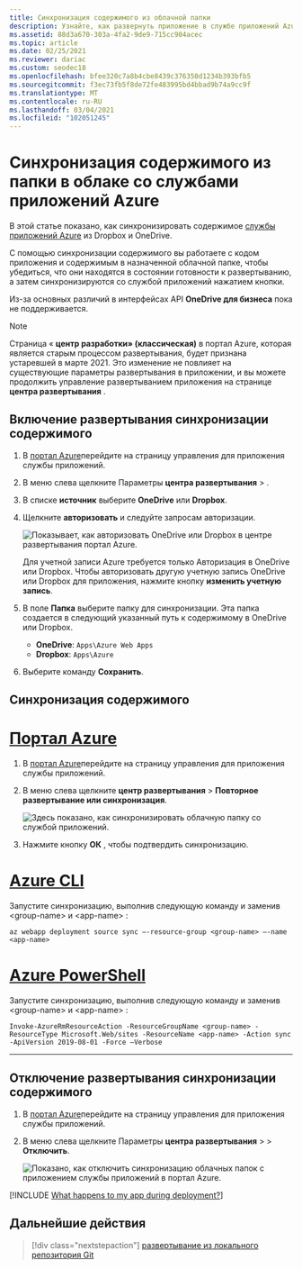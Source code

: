 ```yaml
---
title: Синхронизация содержимого из облачной папки
description: Узнайте, как развернуть приложение в службе приложений Azure с помощью синхронизации содержимого из облачной папки, включая OneDrive или Dropbox.
ms.assetid: 88d3a670-303a-4fa2-9de9-715cc904acec
ms.topic: article
ms.date: 02/25/2021
ms.reviewer: dariac
ms.custom: seodec18
ms.openlocfilehash: bfee320c7a8b4cbe8439c376350d1234b393bfb5
ms.sourcegitcommit: f3ec73fb5f8de72fe483995bd4bbad9b74a9cc9f
ms.translationtype: MT
ms.contentlocale: ru-RU
ms.lasthandoff: 03/04/2021
ms.locfileid: "102051245"
---
```

# <a name="sync-content-from-a-cloud-folder-to-azure-app-service"></a>Синхронизация содержимого из папки в облаке со службами приложений Azure
В этой статье показано, как синхронизировать содержимое [службы приложений Azure](./overview.md) из Dropbox и OneDrive. 

С помощью синхронизации содержимого вы работаете с кодом приложения и содержимым в назначенной облачной папке, чтобы убедиться, что они находятся в состоянии готовности к развертыванию, а затем синхронизируются со службой приложений нажатием кнопки. 

Из-за основных различий в интерфейсах API **OneDrive для бизнеса** пока не поддерживается.

> [!NOTE]
> Страница « **центр разработки» (классическая)** в портал Azure, которая является старым процессом развертывания, будет признана устаревшей в марте 2021. Это изменение не повлияет на существующие параметры развертывания в приложении, и вы можете продолжить управление развертыванием приложения на странице **центра развертывания** .

## <a name="enable-content-sync-deployment"></a>Включение развертывания синхронизации содержимого

1. В [портал Azure](https://portal.azure.com)перейдите на страницу управления для приложения службы приложений.

1. В меню слева щелкните Параметры **центра развертывания**  >  . 

1. В списке **источник** выберите **OneDrive** или **Dropbox**.

1. Щелкните **авторизовать** и следуйте запросам авторизации. 

    ![Показывает, как авторизовать OneDrive или Dropbox в центре развертывания портал Azure.](media/app-service-deploy-content-sync/choose-source.png)

    Для учетной записи Azure требуется только Авторизация в OneDrive или Dropbox. Чтобы авторизовать другую учетную запись OneDrive или Dropbox для приложения, нажмите кнопку **изменить учетную запись**.

1. В поле **Папка** выберите папку для синхронизации. Эта папка создается в следующий указанный путь к содержимому в OneDrive или Dropbox. 
   
    * **OneDrive**: `Apps\Azure Web Apps`
    * **Dropbox**: `Apps\Azure`
    
1. Выберите команду **Сохранить**.

## <a name="synchronize-content"></a>Синхронизация содержимого

# <a name="azure-portal"></a>[Портал Azure](#tab/portal)

1. В [портал Azure](https://portal.azure.com)перейдите на страницу управления для приложения службы приложений.

1. В меню слева щелкните **центр развертывания**  >  **Повторное развертывание или синхронизация**. 

    ![Здесь показано, как синхронизировать облачную папку со службой приложений.](media/app-service-deploy-content-sync/synchronize.png)
   
1. Нажмите кнопку **ОК** , чтобы подтвердить синхронизацию.

# <a name="azure-cli"></a>[Azure CLI](#tab/cli)

Запустите синхронизацию, выполнив следующую команду и заменив \<group-name> и \<app-name> :

```azurecli-interactive
az webapp deployment source sync –-resource-group <group-name> –-name <app-name>
```

# <a name="azure-powershell"></a>[Azure PowerShell](#tab/powershell)

Запустите синхронизацию, выполнив следующую команду и заменив \<group-name> и \<app-name> :

```azurepowershell-interactive
Invoke-AzureRmResourceAction -ResourceGroupName <group-name> -ResourceType Microsoft.Web/sites -ResourceName <app-name> -Action sync -ApiVersion 2019-08-01 -Force –Verbose
```

-----

## <a name="disable-content-sync-deployment"></a>Отключение развертывания синхронизации содержимого

1. В [портал Azure](https://portal.azure.com)перейдите на страницу управления для приложения службы приложений.

1. В меню слева щелкните Параметры **центра развертывания**  >    >  **Отключить**. 

    ![Показано, как отключить синхронизацию облачных папок с приложением службы приложений в портал Azure.](media/app-service-deploy-content-sync/disable.png)

[!INCLUDE [What happens to my app during deployment?](../../includes/app-service-deploy-atomicity.md)]

## <a name="next-steps"></a>Дальнейшие действия

> [!div class="nextstepaction"]
> [развертывание из локального репозитория Git](deploy-local-git.md)